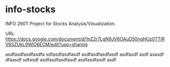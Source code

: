 info-stocks
===========

INFO 290T Project for Stocks Analysis/Visualization.

URL: https://docs.google.com/document/d/1nZ2r7LgN9JV6OAuD50ngHUz0TTiRV6SZUkL9WlC6ECM/edit?usp=sharing

asdfasdfasdfasdfa
sdfasdfasdfasdf
asdfasdfasdfasdf
asdfasdf
asdf
asasdf
dfaasdf
sdfasdf
asdfasdfasdfasdf
asdfasdfasdf
asdf


